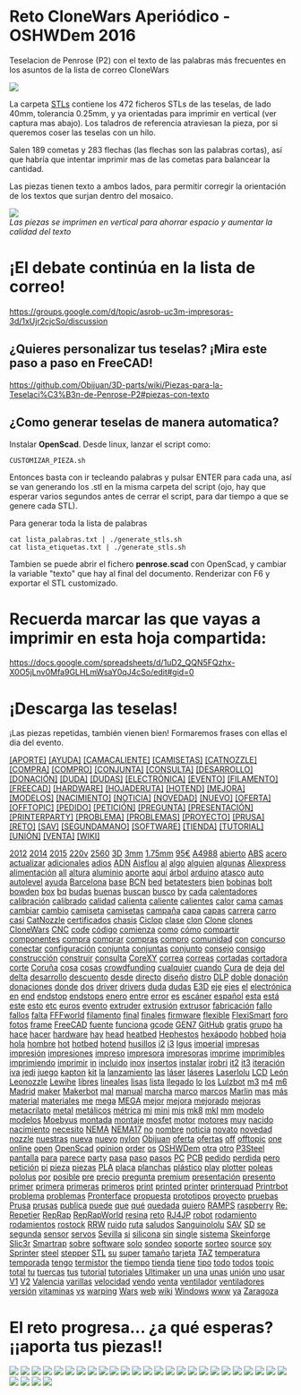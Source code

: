 # Reto CloneWars Aperiódico - OSHWDem 2016
Teselacion de Penrose (P2) con el texto de las palabras más frecuentes en los asuntos de la lista de correo CloneWars

![](fotos/teselacion.png)  

La carpeta [STLs](STLs) contiene los 472 ficheros STLs de las teselas, de lado 40mm, tolerancia 0.25mm, y ya orientadas para imprimir en vertical (ver captura mas abajo).
Los taladros de referencia atraviesan la pieza, por si queremos coser las teselas con un hilo.

Salen 189 cometas y 283 flechas (las flechas son las palabras cortas), así que habría que intentar imprimir mas de las cometas para balancear la cantidad.

Las piezas tienen texto a ambos lados, para permitir corregir la orientación de los textos que surjan dentro del mosaico.

![](fotos/piezas_slic3r.png)  
_Las piezas se imprimen en vertical para ahorrar espacio y aumentar la calidad del texto_

¡El debate continúa en la lista de correo!
==
<https://groups.google.com/d/topic/asrob-uc3m-impresoras-3d/1xUjr2cjcSo/discussion>

¿Quieres personalizar tus teselas? ¡Mira este paso a paso en FreeCAD!
--
<https://github.com/Obijuan/3D-parts/wiki/Piezas-para-la-Teselaci%C3%B3n-de-Penrose-P2#piezas-con-texto>

¿Como generar teselas de manera automatica?
--
Instalar **OpenScad**. Desde linux, lanzar el script como:

```
CUSTOMIZAR_PIEZA.sh
```
Entonces basta con ir tecleando palabras y pulsar ENTER para cada una, así se van generando los .stl en la misma carpeta del script (ojo, hay que esperar varios segundos antes de cerrar el script, para dar tiempo a que se genere cada STL).

Para generar toda la lista de palabras
```
cat lista_palabras.txt | ./generate_stls.sh
cat lista_etiquetas.txt | ./generate_stls.sh
```

Tambien se puede abrir el fichero **penrose.scad** con OpenScad, y cambiar la variable "texto" que hay al final del documento. Renderizar con F6 y exportar el STL customizado.


# Recuerda marcar las que vayas a imprimir en esta hoja compartida:  

<https://docs.google.com/spreadsheets/d/1uD2_QQN5FQzhx-X0O5jLnv0Mfa9GLHLmWsaY0qJ4cSo/edit#gid=0>


# ¡Descarga las teselas!

¡Las piezas repetidas, también vienen bien! Formaremos frases con ellas el dia del evento.  

[[APORTE]](STLs/[APORTE].stl) [[AYUDA]](STLs/[AYUDA].stl) [[CAMACALIENTE]](STLs/[CAMACALIENTE].stl) [[CAMISETAS]](STLs/[CAMISETAS].stl) [[CATNOZZLE]](STLs/[CATNOZZLE].stl) [[COMPRA]](STLs/[COMPRA].stl) [[COMPRO]](STLs/[COMPRO].stl) [[CONJUNTA]](STLs/[CONJUNTA].stl) [[CONSULTA]](STLs/[CONSULTA].stl) [[DESARROLLO]](STLs/[DESARROLLO].stl) [[DONACIÓN]](STLs/[DONACIÓN].stl) [[DUDA]](STLs/[DUDA].stl) [[DUDAS]](STLs/[DUDAS].stl) [[ELECTRÓNICA]](STLs/[ELECTRÓNICA].stl) [[EVENTO]](STLs/[EVENTO].stl) [[FILAMENTO]](STLs/[FILAMENTO].stl) [[FREECAD]](STLs/[FREECAD].stl) [[HARDWARE]](STLs/[HARDWARE].stl) [[HOJADERUTA]](STLs/[HOJADERUTA].stl) [[HOTEND]](STLs/[HOTEND].stl) [[MEJORA]](STLs/[MEJORA].stl) [[MODELOS]](STLs/[MODELOS].stl) [[NACIMIENTO]](STLs/[NACIMIENTO].stl) [[NOTICIA]](STLs/[NOTICIA].stl) [[NOVEDAD]](STLs/[NOVEDAD].stl) [[NUEVO]](STLs/[NUEVO].stl) [[OFERTA]](STLs/[OFERTA].stl) [[OFFTOPIC]](STLs/[OFFTOPIC].stl) [[PEDIDO]](STLs/[PEDIDO].stl) [[PETICIÓN]](STLs/[PETICIÓN].stl) [[PREGUNTA]](STLs/[PREGUNTA].stl) [[PRESENTACIÓN]](STLs/[PRESENTACIÓN].stl) [[PRINTERPARTY]](STLs/[PRINTERPARTY].stl) [[PROBLEMA]](STLs/[PROBLEMA].stl) [[PROBLEMAS]](STLs/[PROBLEMAS].stl) [[PROYECTO]](STLs/[PROYECTO].stl) [[PRUSA]](STLs/[PRUSA].stl) [[RETO]](STLs/[RETO].stl) [[SAV]](STLs/[SAV].stl) [[SEGUNDAMANO]](STLs/[SEGUNDAMANO].stl) [[SOFTWARE]](STLs/[SOFTWARE].stl) [[TIENDA]](STLs/[TIENDA].stl) [[TUTORIAL]](STLs/[TUTORIAL].stl) [[UNIÓN]](STLs/[UNIÓN].stl) [[VENTA]](STLs/[VENTA].stl) [[WIKI]](STLs/[WIKI].stl)

[2012](STLs/2012.stl) [2014](STLs/2014.stl) [2015](STLs/2015.stl) [220v](STLs/220v.stl) [2560](STLs/2560.stl) [3D](STLs/3D.stl) [3mm](STLs/3mm.stl) [1.75mm](STLs/1.75mm.stl) [95€](STLs/95€.stl) [A4988](STLs/A4988.stl) [abierto](STLs/abierto.stl) [ABS](STLs/ABS.stl) [acero](STLs/acero.stl) [actualizar](STLs/actualizar.stl) [adicionales](STLs/adicionales.stl) [adios](STLs/adios.stl) [ADN](STLs/ADN.stl) [Aisflou](STLs/Aisflou.stl) [al](STLs/al.stl) [algo](STLs/algo.stl) [alguien](STLs/alguien.stl) [algunas](STLs/algunas.stl) [Aliexpress](STLs/Aliexpress.stl) [alimentación](STLs/alimentación.stl) [all](STLs/all.stl) [altura](STLs/altura.stl) [aluminio](STLs/aluminio.stl) [aporte](STLs/aporte.stl) [aquí](STLs/aquí.stl) [árbol](STLs/árbol.stl) [arduino](STLs/arduino.stl) [atasco](STLs/atasco.stl) [auto](STLs/auto.stl) [autolevel](STLs/autolevel.stl) [ayuda](STLs/ayuda.stl) [Barcelona](STLs/Barcelona.stl) [base](STLs/base.stl) [BCN](STLs/BCN.stl) [bed](STLs/bed.stl) [betatesters](STLs/betatesters.stl) [bien](STLs/bien.stl) [bobinas](STLs/bobinas.stl) [bolt](STLs/bolt.stl) [bowden](STLs/bowden.stl) [box](STLs/box.stl) [bq](STLs/bq.stl) [budas](STLs/budas.stl) [buenas](STLs/buenas.stl) [buscan](STLs/buscan.stl) [busco](STLs/busco.stl) [by](STLs/by.stl) [cada](STLs/cada.stl) [calentadores](STLs/calentadores.stl) [calibración](STLs/calibración.stl) [calibrado](STLs/calibrado.stl) [calidad](STLs/calidad.stl) [calienta](STLs/calienta.stl) [caliente](STLs/caliente.stl) [calientes](STLs/calientes.stl) [calor](STLs/calor.stl) [cama](STLs/cama.stl) [camas](STLs/camas.stl) [cambiar](STLs/cambiar.stl) [cambio](STLs/cambio.stl) [camiseta](STLs/camiseta.stl) [camisetas](STLs/camisetas.stl) [campaña](STLs/campaña.stl) [capa](STLs/capa.stl) [capas](STLs/capas.stl) [carrera](STLs/carrera.stl) [carro](STLs/carro.stl) [casi](STLs/casi.stl) [CatNozzle](STLs/CatNozzle.stl) [certificados](STLs/certificados.stl) [chasis](STLs/chasis.stl) [Ciclop](STLs/Ciclop.stl) [clase](STLs/clase.stl) [clon](STLs/clon.stl) [Clone](STLs/Clone.stl) [clones](STLs/clones.stl) [CloneWars](STLs/CloneWars.stl) [CNC](STLs/CNC.stl) [code](STLs/code.stl) [código](STLs/código.stl) [comienza](STLs/comienza.stl) [como](STLs/como.stl) [cómo](STLs/cómo.stl) [compartir](STLs/compartir.stl) [componentes](STLs/componentes.stl) [compra](STLs/compra.stl) [comprar](STLs/comprar.stl) [compras](STLs/compras.stl) [compro](STLs/compro.stl) [comunidad](STLs/comunidad.stl) [con](STLs/con.stl) [concurso](STLs/concurso.stl) [conectar](STLs/conectar.stl) [configuración](STLs/configuración.stl) [conjunta](STLs/conjunta.stl) [conjuntas](STLs/conjuntas.stl) [conjunto](STLs/conjunto.stl) [consejo](STLs/consejo.stl) [consigo](STLs/consigo.stl) [construcción](STLs/construcción.stl) [construir](STLs/construir.stl) [consulta](STLs/consulta.stl) [CoreXY](STLs/CoreXY.stl) [correa](STLs/correa.stl) [correas](STLs/correas.stl) [cortadas](STLs/cortadas.stl) [cortadora](STLs/cortadora.stl) [corte](STLs/corte.stl) [Coruña](STLs/Coruña.stl) [cosa](STLs/cosa.stl) [cosas](STLs/cosas.stl) [crowdfunding](STLs/crowdfunding.stl) [cualquier](STLs/cualquier.stl) [cuando](STLs/cuando.stl) [Cura](STLs/Cura.stl) [de](STLs/de.stl) [deja](STLs/deja.stl) [del](STLs/del.stl) [delta](STLs/delta.stl) [desarrollo](STLs/desarrollo.stl) [descuento](STLs/descuento.stl) [desde](STLs/desde.stl) [directo](STLs/directo.stl) [diseño](STLs/diseño.stl) [distro](STLs/distro.stl) [DLP](STLs/DLP.stl) [doble](STLs/doble.stl) [donación](STLs/donación.stl) [donaciones](STLs/donaciones.stl) [donde](STLs/donde.stl) [dos](STLs/dos.stl) [driver](STLs/driver.stl) [drivers](STLs/drivers.stl) [duda](STLs/duda.stl) [dudas](STLs/dudas.stl) [E3D](STLs/E3D.stl) [eje](STLs/eje.stl) [ejes](STLs/ejes.stl) [el](STLs/el.stl) [electrónica](STLs/electrónica.stl) [en](STLs/en.stl) [end](STLs/end.stl) [endstop](STLs/endstop.stl) [endstops](STLs/endstops.stl) [enero](STLs/enero.stl) [entre](STLs/entre.stl) [error](STLs/error.stl) [es](STLs/es.stl) [escáner](STLs/escáner.stl) [español](STLs/español.stl) [esta](STLs/esta.stl) [está](STLs/está.stl) [este](STLs/este.stl) [esto](STLs/esto.stl) [etc](STLs/etc.stl) [euros](STLs/euros.stl) [evento](STLs/evento.stl) [extruder](STLs/extruder.stl) [extrusión](STLs/extrusión.stl) [extrusor](STLs/extrusor.stl) [fabricación](STLs/fabricación.stl) [fallo](STLs/fallo.stl) [fallos](STLs/fallos.stl) [falta](STLs/falta.stl) [FFFworld](STLs/FFFworld.stl) [filamento](STLs/filamento.stl) [final](STLs/final.stl) [finales](STLs/finales.stl) [firmware](STLs/firmware.stl) [flexible](STLs/flexible.stl) [FlexiSmart](STLs/FlexiSmart.stl) [foro](STLs/foro.stl) [fotos](STLs/fotos.stl) [frame](STLs/frame.stl) [FreeCAD](STLs/FreeCAD.stl) [fuente](STLs/fuente.stl) [funciona](STLs/funciona.stl) [gcode](STLs/gcode.stl) [GEN7](STLs/GEN7.stl) [GitHub](STLs/GitHub.stl) [gratis](STLs/gratis.stl) [grupo](STLs/grupo.stl) [ha](STLs/ha.stl) [hace](STLs/hace.stl) [hacer](STLs/hacer.stl) [hardware](STLs/hardware.stl) [hay](STLs/hay.stl) [head](STLs/head.stl) [heatbed](STLs/heatbed.stl) [Hephestos](STLs/Hephestos.stl) [hexápodo](STLs/hexápodo.stl) [hobbed](STLs/hobbed.stl) [hoja](STLs/hoja.stl) [hola](STLs/hola.stl) [hombre](STLs/hombre.stl) [hot](STLs/hot.stl) [hotbed](STLs/hotbed.stl) [hotend](STLs/hotend.stl) [husillos](STLs/husillos.stl) [i2](STLs/i2.stl) [i3](STLs/i3.stl) [Igus](STLs/Igus.stl) [imperial](STLs/imperial.stl) [impresas](STLs/impresas.stl) [impresión](STLs/impresión.stl) [impresiones](STLs/impresiones.stl) [impreso](STLs/impreso.stl) [impresora](STLs/impresora.stl) [impresoras](STLs/impresoras.stl) [imprime](STLs/imprime.stl) [imprimibles](STLs/imprimibles.stl) [imprimiendo](STLs/imprimiendo.stl) [imprimir](STLs/imprimir.stl) [in](STLs/in.stl) [incluido](STLs/incluido.stl) [inox](STLs/inox.stl) [insertos](STLs/insertos.stl) [instalar](STLs/instalar.stl) [irobri](STLs/irobri.stl) [it2](STLs/it2.stl) [it3](STLs/it3.stl) [iteración](STLs/iteración.stl) [iva](STLs/iva.stl) [jedi](STLs/jedi.stl) [juego](STLs/juego.stl) [kapton](STLs/kapton.stl) [kit](STLs/kit.stl) [la](STLs/la.stl) [lanzamiento](STLs/lanzamiento.stl) [las](STLs/las.stl) [láser](STLs/láser.stl) [láseres](STLs/láseres.stl) [Laserlolu](STLs/Laserlolu.stl) [LCD](STLs/LCD.stl) [León](STLs/León.stl) [Leonozzle](STLs/Leonozzle.stl) [Lewihe](STLs/Lewihe.stl) [libres](STLs/libres.stl) [lineales](STLs/lineales.stl) [lisas](STLs/lisas.stl) [lista](STLs/lista.stl) [llegado](STLs/llegado.stl) [lo](STLs/lo.stl) [los](STLs/los.stl) [Lulzbot](STLs/Lulzbot.stl) [m3](STLs/m3.stl) [m4](STLs/m4.stl) [m6](STLs/m6.stl) [Madrid](STLs/Madrid.stl) [maker](STLs/maker.stl) [Makerbot](STLs/Makerbot.stl) [mal](STLs/mal.stl) [manual](STLs/manual.stl) [marcha](STLs/marcha.stl) [marco](STLs/marco.stl) [marcos](STLs/marcos.stl) [Marlin](STLs/Marlin.stl) [mas](STLs/mas.stl) [más](STLs/más.stl) [material](STLs/material.stl) [materiales](STLs/materiales.stl) [me](STLs/me.stl) [mega](STLs/mega.stl) [MEGA](STLs/MEGA.stl) [mejor](STLs/mejor.stl) [mejora](STLs/mejora.stl) [mejorado](STLs/mejorado.stl) [mejoras](STLs/mejoras.stl) [metacrilato](STLs/metacrilato.stl) [metal](STLs/metal.stl) [metálicos](STLs/metálicos.stl) [métrica](STLs/métrica.stl) [mi](STLs/mi.stl) [mini](STLs/mini.stl) [mis](STLs/mis.stl) [mk8](STLs/mk8.stl) [mkI](STLs/mkI.stl) [mm](STLs/mm.stl) [modelo](STLs/modelo.stl) [modelos](STLs/modelos.stl) [Moebyus](STLs/Moebyus.stl) [montada](STLs/montada.stl) [montaje](STLs/montaje.stl) [mosfet](STLs/mosfet.stl) [motor](STLs/motor.stl) [motores](STLs/motores.stl) [muy](STLs/muy.stl) [nacido](STLs/nacido.stl) [nacimiento](STLs/nacimiento.stl) [necesito](STLs/necesito.stl) [NEMA](STLs/NEMA.stl) [NEMA17](STLs/NEMA17.stl) [no](STLs/no.stl) [nombre](STLs/nombre.stl) [noticia](STLs/noticia.stl) [novato](STLs/novato.stl) [novedad](STLs/novedad.stl) [nozzle](STLs/nozzle.stl) [nuestras](STLs/nuestras.stl) [nueva](STLs/nueva.stl) [nuevo](STLs/nuevo.stl) [nylon](STLs/nylon.stl) [Obijuan](STLs/Obijuan.stl) [oferta](STLs/oferta.stl) [ofertas](STLs/ofertas.stl) [off](STLs/off.stl) [offtopic](STLs/offtopic.stl) [one](STLs/one.stl) [online](STLs/online.stl) [open](STLs/open.stl) [OpenScad](STLs/OpenScad.stl) [opinion](STLs/opinion.stl) [order](STLs/order.stl) [os](STLs/os.stl) [OSHWDem](STLs/OSHWDem.stl) [otra](STLs/otra.stl) [otro](STLs/otro.stl) [P3Steel](STLs/P3Steel.stl) [pantalla](STLs/pantalla.stl) [para](STLs/para.stl) [parece](STLs/parece.stl) [party](STLs/party.stl) [pasa](STLs/pasa.stl) [paso](STLs/paso.stl) [pasos](STLs/pasos.stl) [PC](STLs/PC.stl) [PCB](STLs/PCB.stl) [pedido](STLs/pedido.stl) [perdida](STLs/perdida.stl) [pero](STLs/pero.stl) [petición](STLs/petición.stl) [pi](STLs/pi.stl) [pieza](STLs/pieza.stl) [piezas](STLs/piezas.stl) [PLA](STLs/PLA.stl) [placa](STLs/placa.stl) [planchas](STLs/planchas.stl) [plástico](STLs/plástico.stl) [play](STLs/play.stl) [plotter](STLs/plotter.stl) [poleas](STLs/poleas.stl) [pololus](STLs/pololus.stl) [por](STLs/por.stl) [posible](STLs/posible.stl) [pre](STLs/pre.stl) [precio](STLs/precio.stl) [pregunta](STLs/pregunta.stl) [premium](STLs/premium.stl) [presentación](STLs/presentación.stl) [presento](STLs/presento.stl) [primer](STLs/primer.stl) [primera](STLs/primera.stl) [primeras](STLs/primeras.stl) [primeros](STLs/primeros.stl) [print](STLs/print.stl) [printed](STLs/printed.stl) [printer](STLs/printer.stl) [printerquad](STLs/printerquad.stl) [Printrbot](STLs/Printrbot.stl) [problema](STLs/problema.stl) [problemas](STLs/problemas.stl) [Pronterface](STLs/Pronterface.stl) [propuesta](STLs/propuesta.stl) [prototipos](STLs/prototipos.stl) [proyecto](STLs/proyecto.stl) [pruebas](STLs/pruebas.stl) [Prusa](STLs/Prusa.stl) [prusas](STLs/prusas.stl) [publica](STLs/publica.stl) [puede](STLs/puede.stl) [que](STLs/que.stl) [qué](STLs/qué.stl) [quedada](STLs/quedada.stl) [quiero](STLs/quiero.stl) [RAMPS](STLs/RAMPS.stl) [raspberry](STLs/raspberry.stl) [Re:](STLs/Re:.stl) [Repetier](STLs/Repetier.stl) [RepRap](STLs/RepRap.stl) [RepRapWorld](STLs/RepRapWorld.stl) [resina](STLs/resina.stl) [reto](STLs/reto.stl) [RJ4JP](STLs/RJ4JP.stl) [robot](STLs/robot.stl) [rodamiento](STLs/rodamiento.stl) [rodamientos](STLs/rodamientos.stl) [rostock](STLs/rostock.stl) [RRW](STLs/RRW.stl) [ruido](STLs/ruido.stl) [ruta](STLs/ruta.stl) [saludos](STLs/saludos.stl) [Sanguinololu](STLs/Sanguinololu.stl) [SAV](STLs/SAV.stl) [SD](STLs/SD.stl) [se](STLs/se.stl) [segunda](STLs/segunda.stl) [sensor](STLs/sensor.stl) [servos](STLs/servos.stl) [Sevilla](STLs/Sevilla.stl) [si](STLs/si.stl) [silicona](STLs/silicona.stl) [sin](STLs/sin.stl) [single](STLs/single.stl) [sistema](STLs/sistema.stl) [Skeinforge](STLs/Skeinforge.stl) [Slic3r](STLs/Slic3r.stl) [Smartrap](STLs/Smartrap.stl) [sobre](STLs/sobre.stl) [software](STLs/software.stl) [solo](STLs/solo.stl) [sondeo](STLs/sondeo.stl) [soporte](STLs/soporte.stl) [sorteo](STLs/sorteo.stl) [source](STLs/source.stl) [soy](STLs/soy.stl) [Sprinter](STLs/Sprinter.stl) [steel](STLs/steel.stl) [stepper](STLs/stepper.stl) [STL](STLs/STL.stl) [su](STLs/su.stl) [super](STLs/super.stl) [tamaño](STLs/tamaño.stl) [tarjeta](STLs/tarjeta.stl) [TAZ](STLs/TAZ.stl) [temperatura](STLs/temperatura.stl) [temporada](STLs/temporada.stl) [tengo](STLs/tengo.stl) [termistor](STLs/termistor.stl) [the](STLs/the.stl) [tiempo](STLs/tiempo.stl) [tienda](STLs/tienda.stl) [tiene](STLs/tiene.stl) [tipo](STLs/tipo.stl) [todo](STLs/todo.stl) [todos](STLs/todos.stl) [topic](STLs/topic.stl) [total](STLs/total.stl) [tu](STLs/tu.stl) [tuercas](STLs/tuercas.stl) [tus](STLs/tus.stl) [tutorial](STLs/tutorial.stl) [tutoriales](STLs/tutoriales.stl) [Ultimaker](STLs/Ultimaker.stl) [un](STLs/un.stl) [una](STLs/una.stl) [unas](STLs/unas.stl) [unión](STLs/unión.stl) [uno](STLs/uno.stl) [usar](STLs/usar.stl) [V1](STLs/V1.stl) [V2](STLs/V2.stl) [Valencia](STLs/Valencia.stl) [varillas](STLs/varillas.stl) [velocidad](STLs/velocidad.stl) [vendo](STLs/vendo.stl) [venta](STLs/venta.stl) [ventilador](STLs/ventilador.stl) [ventiladores](STLs/ventiladores.stl) [versión](STLs/versión.stl) [vitaminas](STLs/vitaminas.stl) [vs](STLs/vs.stl) [warping](STLs/warping.stl) [Wars](STLs/Wars.stl) [web](STLs/web.stl) [wiki](STLs/wiki.stl) [Windows](STLs/Windows.stl) [www](STLs/www.stl) [ya](STLs/ya.stl) [Zaragoza](STLs/Zaragoza.stl)


# El reto progresa... ¿a qué esperas? ¡¡aporta tus piezas!!

![](fotos/obijuan.png)
![](fotos/patripi.jpg)
![](fotos/obijuan2.jpg)
![](fotos/obijuan3.jpg)
![](fotos/obijuan4.png)
![](fotos/eneko.jpg)
![](fotos/obijuan5.jpg)
![](fotos/patripi2.jpg)
![](fotos/rafacouto.png)
![](fotos/fmalpartida.jpg)
![](fotos/danielTorres.jpg)
![](fotos/eneko2.jpg)
![](fotos/alexTutusaus.jpg)
![](fotos/vincentM.jpg)
![](fotos/carlosgs.jpg)
![](fotos/carlosgs2.jpg)
![](fotos/diegoLale.jpg)
![](fotos/patripi3.jpg)
![](fotos/txintofano.jpg)
![](fotos/danielTorres2.jpg)
![](fotos/diegoLale2.jpg)
![](fotos/cloneHazard.jpg)
![](fotos/iceflow.jpg)
![](fotos/iceflow2.jpg)
![](fotos/carlosgs3.jpg)
![](fotos/carlosgs4.jpg)
![](fotos/eneko3.jpg)
![](fotos/garageDays3D.jpg)
![](fotos/jesusNovoCastro.jpg)

